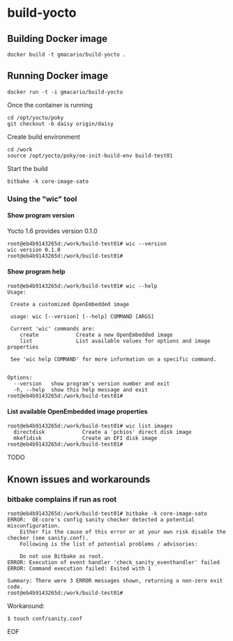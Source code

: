 build-yocto
===========

Building Docker image
---------------------

    docker build -t gmacario/build-yocto .

Running Docker image
--------------------

    docker run -t -i gmacario/build-yocto

Once the container is running

    cd /opt/yocto/poky
    git checkout -b daisy origin/daisy

Create build environment

    cd /work
    source /opt/yocto/poky/oe-init-build-env build-test01

Start the build

    bitbake -k core-image-sato
    
### Using the "wic" tool

#### Show program version

Yocto 1.6 provides version 0.1.0
```
root@eb4b9143265d:/work/build-test01# wic --version
wic version 0.1.0
root@eb4b9143265d:/work/build-test01#
```

#### Show program help
```
root@eb4b9143265d:/work/build-test01# wic --help
Usage:

 Create a customized OpenEmbedded image

 usage: wic [--version] [--help] COMMAND [ARGS]

 Current 'wic' commands are:
    create            Create a new OpenEmbedded image
    list              List available values for options and image properties

 See 'wic help COMMAND' for more information on a specific command.


Options:
  --version   show program's version number and exit
  -h, --help  show this help message and exit
root@eb4b9143265d:/work/build-test01#
```

#### List available OpenEmbedded image properties
```
root@eb4b9143265d:/work/build-test01# wic list images
  directdisk            Create a 'pcbios' direct disk image
  mkefidisk             Create an EFI disk image
root@eb4b9143265d:/work/build-test01#
```

TODO

Known issues and workarounds
----------------------------

### bitbake complains if run as root

```
root@eb4b9143265d:/work/build-test01# bitbake -k core-image-sato
ERROR:  OE-core's config sanity checker detected a potential misconfiguration.
    Either fix the cause of this error or at your own risk disable the checker (see sanity.conf).
    Following is the list of potential problems / advisories:

    Do not use Bitbake as root.
ERROR: Execution of event handler 'check_sanity_eventhandler' failed
ERROR: Command execution failed: Exited with 1

Summary: There were 3 ERROR messages shown, returning a non-zero exit code.
root@eb4b9143265d:/work/build-test01#
```

Workaround:

    $ touch conf/sanity.conf

EOF
